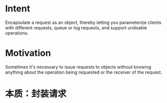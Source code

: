 # Intent

Encapsulate a request as an object, thereby letting you parameterize clients with different requests, queue or log requests, and support undoable operations.

# Motivation

Sometimes it's necessary to issue requests to objects without knowing anything about the operation being requested or the receiver of the request.

# 本质：封装请求

